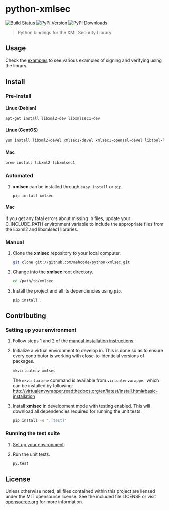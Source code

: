 # python-xmlsec
[![Build Status](https://travis-ci.org/mehcode/python-xmlsec.png?branch=master)](https://travis-ci.org/mehcode/python-xmlsec)
[![PyPi Version](httpshttps://img.shields.io/pypi/v/xmlsec.svg)](https://pypi.python.org/pypi/xmlsec)
![PyPi Downloads](https://img.shields.io/pypi/dm/xmlsec.svg)
> Python bindings for the XML Security Library.

## Usage

Check the [examples](https://github.com/mehcode/python-xmlsec/tree/master/tests/examples) to see various examples of signing and verifying using the library.

## Install

### Pre-Install

#### Linux (Debian)

   ```sh
   apt-get install libxml2-dev libxmlsec1-dev
   ```
   
#### Linux (CentOS)

   ```sh
   yum install libxml2-devel xmlsec1-devel xmlsec1-openssl-devel libtool-ltdl-devel
   ```

#### Mac

   ```sh
   brew install libxml2 libxmlsec1
   ```

### Automated

1. **xmlsec** can be installed through `easy_install` or `pip`.

   ```sh
   pip install xmlsec
   ```

#### Mac

If you get any fatal errors about missing .h files, update your C_INCLUDE_PATH environment variable to
include the appropriate files from the libxml2 and libxmlsec1 libraries.

### Manual

1. Clone the **xmlsec** repository to your local computer.

   ```sh
   git clone git://github.com/mehcode/python-xmlsec.git
   ```

2. Change into the **xmlsec** root directory.

   ```sh
   cd /path/to/xmlsec
   ```

3. Install the project and all its dependencies using `pip`.

   ```sh
   pip install .
   ```

## Contributing

### Setting up your environment

1. Follow steps 1 and 2 of the [manual installation instructions][].

[manual installation instructions]: #manual

2. Initialize a virtual environment to develop in.
   This is done so as to ensure every contributor is working with
   close-to-identicial versions of packages.

   ```sh
   mkvirtualenv xmlsec
   ```

   The `mkvirtualenv` command is available from `virtualenvwrapper` which
   can be installed by following: http://virtualenvwrapper.readthedocs.org/en/latest/install.html#basic-installation

3. Install **xmlsec** in development mode with testing enabled.
   This will download all dependencies required for running the unit tests.

   ```sh
   pip install -e ".[test]"
   ```

### Running the test suite

1. [Set up your environment](#setting-up-your-environment).

2. Run the unit tests.

   ```sh
   py.test
   ```

## License

Unless otherwise noted, all files contained within this project are liensed under the MIT opensource license. See the included file LICENSE or visit [opensource.org][] for more information.

[opensource.org]: http://opensource.org/licenses/MIT
